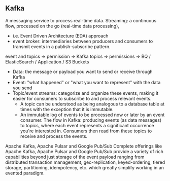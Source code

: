 ## Kafka

A messaging service to process real-time data.
Streaming: a continuous flow, processed on the go (real-time data processing), 
- i.e. Event Driven Architecture (EDA) approach
- event broker: intermediaries between producers and consumers to transmit events in a publish-subscribe pattern.

event and topics => permission => Kafka topics => permissions => BQ / ElasticSearch / Application / S3 Buckets

- Data: the message or payload you want to send or receive through Kafka
- Event: "what happened" or "what you want to represent" with the data you send
- Topic/event streams: categorize and organize these events, making it easier for consumers to subscribe to and process relevant events. 
	- A topic can be understood as being analogous to a database table at times with the exception that it is immutable.
	- An immutable log of events to be processed now or later by an event consumer.
The flow in Kafka: producing events (as data messages) to topics, where each event represents a significant occurrence you're interested in. Consumers then read from these topics to receive and process the events.


Apache Kafka, Apache Pulsar and Google Pub/Sub
Complete offerings like Apache Kafka, Apache Pulsar and Google Pub/Sub provide a variety of rich capabilities beyond just storage of the event payload ranging from distributed transaction management, geo-replication, keyed-ordering, tiered storage, partitioning, idempotency, etc. which greatly simplify working in an evented paradigm.
